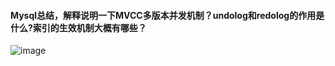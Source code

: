 
#### Mysql总结，解释说明一下MVCC多版本并发机制？undolog和redolog的作用是什么?索引的生效机制大概有哪些？

![image](http://assets.processon.com/chart_image/6006891563768934926a20c0.png)